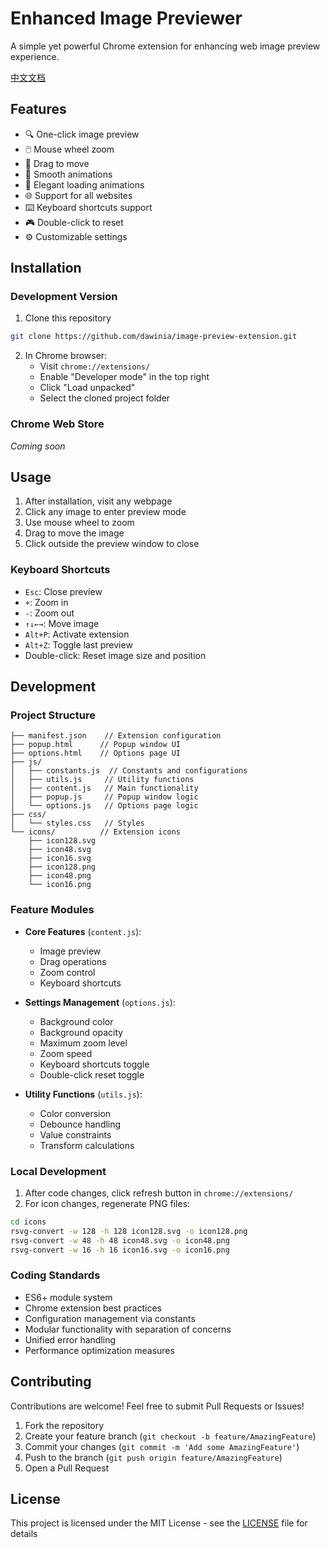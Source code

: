# Enhanced Image Previewer

A simple yet powerful Chrome extension for enhancing web image preview experience.

[中文文档](./docs/README_zh.md)

## Features

- 🔍 One-click image preview
- 🖱️ Mouse wheel zoom
- 🎯 Drag to move
- 💫 Smooth animations
- 🎨 Elegant loading animations
- 🌐 Support for all websites
- ⌨️ Keyboard shortcuts support
- 🎮 Double-click to reset
- ⚙️ Customizable settings

## Installation

### Development Version
1. Clone this repository
```bash
git clone https://github.com/dawinia/image-preview-extension.git
```

2. In Chrome browser:
   - Visit `chrome://extensions/`
   - Enable "Developer mode" in the top right
   - Click "Load unpacked"
   - Select the cloned project folder

### Chrome Web Store
*Coming soon*

## Usage

1. After installation, visit any webpage
2. Click any image to enter preview mode
3. Use mouse wheel to zoom
4. Drag to move the image
5. Click outside the preview window to close

### Keyboard Shortcuts

- `Esc`: Close preview
- `+`: Zoom in
- `-`: Zoom out
- `↑↓←→`: Move image
- `Alt+P`: Activate extension
- `Alt+Z`: Toggle last preview
- Double-click: Reset image size and position

## Development

### Project Structure
```
├── manifest.json    // Extension configuration
├── popup.html      // Popup window UI
├── options.html    // Options page UI
├── js/
│   ├── constants.js  // Constants and configurations
│   ├── utils.js     // Utility functions
│   ├── content.js   // Main functionality
│   ├── popup.js     // Popup window logic
│   └── options.js   // Options page logic
├── css/
│   └── styles.css   // Styles
└── icons/          // Extension icons
    ├── icon128.svg
    ├── icon48.svg
    ├── icon16.svg
    ├── icon128.png
    ├── icon48.png
    └── icon16.png
```

### Feature Modules

- **Core Features** (`content.js`): 
  - Image preview
  - Drag operations
  - Zoom control
  - Keyboard shortcuts

- **Settings Management** (`options.js`):
  - Background color
  - Background opacity
  - Maximum zoom level
  - Zoom speed
  - Keyboard shortcuts toggle
  - Double-click reset toggle

- **Utility Functions** (`utils.js`):
  - Color conversion
  - Debounce handling
  - Value constraints
  - Transform calculations

### Local Development
1. After code changes, click refresh button in `chrome://extensions/`
2. For icon changes, regenerate PNG files:
```bash
cd icons
rsvg-convert -w 128 -h 128 icon128.svg -o icon128.png
rsvg-convert -w 48 -h 48 icon48.svg -o icon48.png
rsvg-convert -w 16 -h 16 icon16.svg -o icon16.png
```

### Coding Standards

- ES6+ module system
- Chrome extension best practices
- Configuration management via constants
- Modular functionality with separation of concerns
- Unified error handling
- Performance optimization measures

## Contributing

Contributions are welcome! Feel free to submit Pull Requests or Issues!

1. Fork the repository
2. Create your feature branch (`git checkout -b feature/AmazingFeature`)
3. Commit your changes (`git commit -m 'Add some AmazingFeature'`)
4. Push to the branch (`git push origin feature/AmazingFeature`)
5. Open a Pull Request

## License

This project is licensed under the MIT License - see the [LICENSE](LICENSE) file for details
